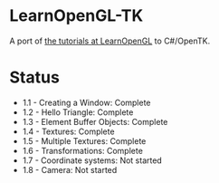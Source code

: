 # LearnOpenGL-TK
A port of [the tutorials at LearnOpenGL](https://learnopengl.com/) to C#/OpenTK.

# Status
* 1.1 - Creating a Window: Complete
* 1.2 - Hello Triangle: Complete
* 1.3 - Element Buffer Objects: Complete
* 1.4 - Textures: Complete
* 1.5 - Multiple Textures: Complete
* 1.6 - Transformations: Complete
* 1.7 - Coordinate systems: Not started
* 1.8 - Camera: Not started